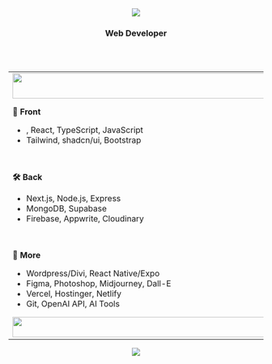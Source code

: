 <div align="center">
  <img src="https://i.postimg.cc/1tBXFwQH/header.gif">
</div>

<div align="center">
  <h3>Web Developer</h3>
  
  
</div><br /><br />

<table>
  <td>
    <img src="https://i.ibb.co/qB2dNN7/blank.png" style="width: 675px; height:50px;" />
    <p><strong>🎨 Front</strong></p>
    <ul>
      <li>, React, TypeScript, JavaScript</li>
      <li>Tailwind, shadcn/ui, Bootstrap</li>
    </ul>
    <br /><p><strong>🛠 Back</strong></p>
    <ul>
      <li>Next.js, Node.js, Express</li>
      <li>MongoDB, Supabase</li>
      <li>Firebase, Appwrite, Cloudinary</li>
    </ul>
    <br /><p><strong>📁 More</strong></p>
    <ul>
      <li>Wordpress/Divi, React Native/Expo</li>
      <li>Figma, Photoshop, Midjourney, Dall-E</li>
      <li>Vercel, Hostinger, Netlify</li>
      <li>Git, OpenAI API, AI Tools</li>
    </ul>
    <img src="https://i.ibb.co/qB2dNN7/blank.png" style="width: 675px; height:40px" />
  </td>
  <td>
    <img src="https://i.postimg.cc/SKTNNq7T/goku.png"/>
  </td>
</table>

<div align="center">
  <img src="https://i.postimg.cc/s2FrgXtg/footer.gif">
</div>
